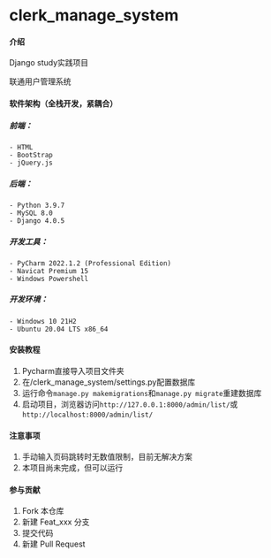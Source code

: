 # clerk_manage_system

#### 介绍

Django study实践项目

联通用户管理系统

#### 软件架构（全栈开发，紧耦合）

##### 前端：

    - HTML
    - BootStrap
    - jQuery.js

##### 后端：

    - Python 3.9.7
    - MySQL 8.0
    - Django 4.0.5

##### 开发工具：

    - PyCharm 2022.1.2 (Professional Edition)
    - Navicat Premium 15
    - Windows Powershell

##### 开发环境：

    - Windows 10 21H2
    - Ubuntu 20.04 LTS x86_64

#### 安装教程

1. Pycharm直接导入项目文件夹
2. 在/clerk_manage_system/settings.py配置数据库
3. 运行命令`manage.py makemigrations`和`manage.py migrate`重建数据库
4. 启动项目，浏览器访问`http://127.0.0.1:8000/admin/list/`或`http://localhost:8000/admin/list/`

#### 注意事项

1. 手动输入页码跳转时无数值限制，目前无解决方案
2. 本项目尚未完成，但可以运行

#### 参与贡献

1. Fork 本仓库
2. 新建 Feat_xxx 分支
3. 提交代码
4. 新建 Pull Request

